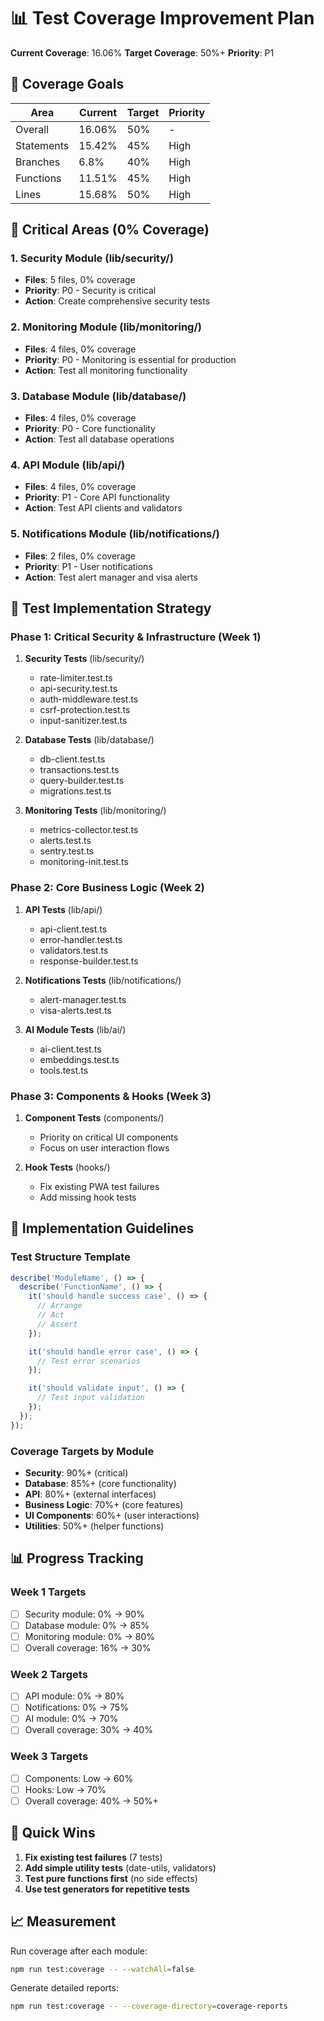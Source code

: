 # 📊 Test Coverage Improvement Plan

**Current Coverage**: 16.06%
**Target Coverage**: 50%+
**Priority**: P1

## 🎯 Coverage Goals

| Area       | Current | Target | Priority |
| ---------- | ------- | ------ | -------- |
| Overall    | 16.06%  | 50%    | -        |
| Statements | 15.42%  | 45%    | High     |
| Branches   | 6.8%    | 40%    | High     |
| Functions  | 11.51%  | 45%    | High     |
| Lines      | 15.68%  | 50%    | High     |

## 🚨 Critical Areas (0% Coverage)

### 1. Security Module (lib/security/)

- **Files**: 5 files, 0% coverage
- **Priority**: P0 - Security is critical
- **Action**: Create comprehensive security tests

### 2. Monitoring Module (lib/monitoring/)

- **Files**: 4 files, 0% coverage
- **Priority**: P0 - Monitoring is essential for production
- **Action**: Test all monitoring functionality

### 3. Database Module (lib/database/)

- **Files**: 4 files, 0% coverage
- **Priority**: P0 - Core functionality
- **Action**: Test all database operations

### 4. API Module (lib/api/)

- **Files**: 4 files, 0% coverage
- **Priority**: P1 - Core API functionality
- **Action**: Test API clients and validators

### 5. Notifications Module (lib/notifications/)

- **Files**: 2 files, 0% coverage
- **Priority**: P1 - User notifications
- **Action**: Test alert manager and visa alerts

## 📝 Test Implementation Strategy

### Phase 1: Critical Security & Infrastructure (Week 1)

1. **Security Tests** (lib/security/)
   - rate-limiter.test.ts
   - api-security.test.ts
   - auth-middleware.test.ts
   - csrf-protection.test.ts
   - input-sanitizer.test.ts

2. **Database Tests** (lib/database/)
   - db-client.test.ts
   - transactions.test.ts
   - query-builder.test.ts
   - migrations.test.ts

3. **Monitoring Tests** (lib/monitoring/)
   - metrics-collector.test.ts
   - alerts.test.ts
   - sentry.test.ts
   - monitoring-init.test.ts

### Phase 2: Core Business Logic (Week 2)

1. **API Tests** (lib/api/)
   - api-client.test.ts
   - error-handler.test.ts
   - validators.test.ts
   - response-builder.test.ts

2. **Notifications Tests** (lib/notifications/)
   - alert-manager.test.ts
   - visa-alerts.test.ts

3. **AI Module Tests** (lib/ai/)
   - ai-client.test.ts
   - embeddings.test.ts
   - tools.test.ts

### Phase 3: Components & Hooks (Week 3)

1. **Component Tests** (components/)
   - Priority on critical UI components
   - Focus on user interaction flows

2. **Hook Tests** (hooks/)
   - Fix existing PWA test failures
   - Add missing hook tests

## 🔧 Implementation Guidelines

### Test Structure Template

```typescript
describe('ModuleName', () => {
  describe('FunctionName', () => {
    it('should handle success case', () => {
      // Arrange
      // Act
      // Assert
    });

    it('should handle error case', () => {
      // Test error scenarios
    });

    it('should validate input', () => {
      // Test input validation
    });
  });
});
```

### Coverage Targets by Module

- **Security**: 90%+ (critical)
- **Database**: 85%+ (core functionality)
- **API**: 80%+ (external interfaces)
- **Business Logic**: 70%+ (core features)
- **UI Components**: 60%+ (user interactions)
- **Utilities**: 50%+ (helper functions)

## 📊 Progress Tracking

### Week 1 Targets

- [ ] Security module: 0% → 90%
- [ ] Database module: 0% → 85%
- [ ] Monitoring module: 0% → 80%
- [ ] Overall coverage: 16% → 30%

### Week 2 Targets

- [ ] API module: 0% → 80%
- [ ] Notifications: 0% → 75%
- [ ] AI module: 0% → 70%
- [ ] Overall coverage: 30% → 40%

### Week 3 Targets

- [ ] Components: Low → 60%
- [ ] Hooks: Low → 70%
- [ ] Overall coverage: 40% → 50%+

## 🚀 Quick Wins

1. **Fix existing test failures** (7 tests)
2. **Add simple utility tests** (date-utils, validators)
3. **Test pure functions first** (no side effects)
4. **Use test generators for repetitive tests**

## 📈 Measurement

Run coverage after each module:

```bash
npm run test:coverage -- --watchAll=false
```

Generate detailed reports:

```bash
npm run test:coverage -- --coverage-directory=coverage-reports
```
